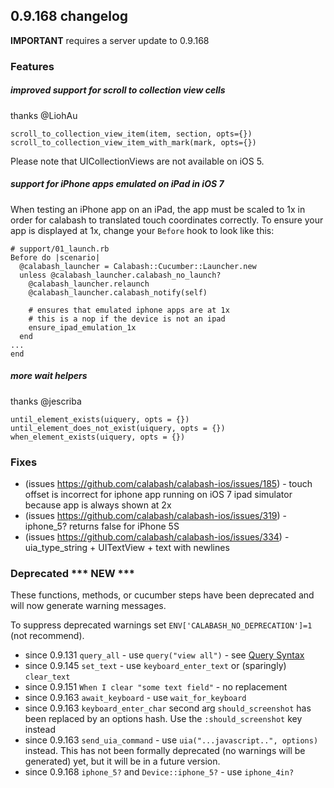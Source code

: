 ## 0.9.168 changelog

**IMPORTANT** requires a server update to 0.9.168

### Features

##### improved support for scroll to collection view cells

thanks @LiohAu

```
scroll_to_collection_view_item(item, section, opts={})
scroll_to_collection_view_item_with_mark(mark, opts={})
```

Please note that UICollectionViews are not available on iOS 5.

##### support for iPhone apps emulated on iPad in iOS 7

When testing an iPhone app on an iPad, the app must be scaled to 1x in order for calabash to translated touch coordinates correctly.  To ensure your app is displayed at 1x, change your `Before` hook to look like this:

```
# support/01_launch.rb
Before do |scenario|
  @calabash_launcher = Calabash::Cucumber::Launcher.new
  unless @calabash_launcher.calabash_no_launch?
    @calabash_launcher.relaunch
    @calabash_launcher.calabash_notify(self)

    # ensures that emulated iphone apps are at 1x
    # this is a nop if the device is not an ipad
    ensure_ipad_emulation_1x
  end
...
end
```

##### more wait helpers

thanks @jescriba

```
until_element_exists(uiquery, opts = {})
until_element_does_not_exist(uiquery, opts = {})
when_element_exists(uiquery, opts = {})
```

### Fixes

- (issues https://github.com/calabash/calabash-ios/issues/185) - touch offset is incorrect for iphone app running on iOS 7 ipad simulator because app is always shown at 2x
- (issues https://github.com/calabash/calabash-ios/issues/319) - iphone_5? returns false for iPhone 5S
- (issues https://github.com/calabash/calabash-ios/issues/334) - uia_type_string + UITextView + text with newlines

### Deprecated *** NEW ***

These functions, methods, or cucumber steps have been deprecated and will now generate warning messages.

To suppress deprecated warnings set `ENV['CALABASH_NO_DEPRECATION']=1` (not recommend).

* since 0.9.131 `query_all` - use `query("view all")` - see [Query Syntax](https://github.com/calabash/calabash-ios/wiki/05-Query-syntax)
* since 0.9.145 `set_text`  - use `keyboard_enter_text` or (sparingly) `clear_text`
* since 0.9.151 `When I clear "some text field"` - no replacement
* since 0.9.163 `await_keyboard` - use `wait_for_keyboard`
* since 0.9.163 `keyboard_enter_char` second arg `should_screenshot` has been replaced by an options hash. Use the `:should_screenshot` key instead
* since 0.9.163 `send_uia_command`  - use `uia("...javascript..", options)` instead.  This has not been formally deprecated (no warnings will be generated) yet, but it will be in a future version.
* since 0.9.168 `iphone_5?` and `Device::iphone_5?` - use `iphone_4in?`
